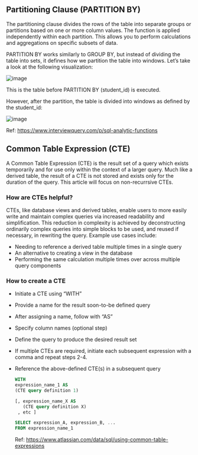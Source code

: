 ## Partitioning Clause (PARTITION BY)

The partitioning clause divides the rows of the table into separate groups or partitions based on one or more column values. The function is applied independently within each partition. This allows you to perform calculations and aggregations on specific subsets of data.

PARTITION BY works similarly to GROUP BY, but instead of dividing the table into sets, it defines how we partition the table into windows. Let’s take a look at the following visualization:

![image](https://github.com/maaz-ahmed-ansari/100-days-of-data-engineering/assets/70753689/778d2f15-6a7e-45c6-97fd-61d2046d4c1b)


This is the table before PARTITION BY (student_id) is executed.

However, after the partition, the table is divided into windows as defined by the student_id:

![image](https://github.com/maaz-ahmed-ansari/100-days-of-data-engineering/assets/70753689/f6d4086d-2946-4feb-9a01-89a5084ac8a7)

Ref: https://www.interviewquery.com/p/sql-analytic-functions 

## Common Table Expression (CTE)

A Common Table Expression (CTE) is the result set of a query which exists temporarily and for use only within the context of a larger query. Much like a derived table, the result of a CTE is not stored and exists only for the duration of the query. This article will focus on non-recurrsive CTEs.

### How are CTEs helpful?

CTEs, like database views and derived tables, enable users to more easily write and maintain complex queries via increased readability and simplification. This reduction in complexity is achieved by deconstructing ordinarily complex queries into simple blocks to be used, and reused if necessary, in rewriting the query. Example use cases include:

- Needing to reference a derived table multiple times in a single query
- An alternative to creating a view in the database
- Performing the same calculation multiple times over across multiple query components

### How to create a CTE

- Initiate a CTE using “WITH”
- Provide a name for the result soon-to-be defined query
- After assigning a name, follow with “AS”
- Specify column names (optional step)
- Define the query to produce the desired result set
- If multiple CTEs are required, initiate each subsequent expression with a comma and repeat steps 2-4.
- Reference the above-defined CTE(s) in a subsequent query

  ```sql
  WITH
  expression_name_1 AS
  (CTE query definition 1)
  
  [, expression_name_X AS
     (CTE query definition X)
   , etc ]
  
  SELECT expression_A, expression_B, ...
  FROM expression_name_1
  ```

  Ref: https://www.atlassian.com/data/sql/using-common-table-expressions
